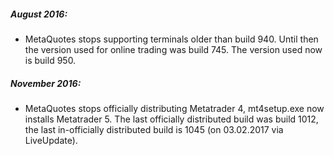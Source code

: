 ##### August 2016:

- MetaQuotes stops supporting terminals older than build 940. Until then the version used for online trading was build 745.
  The version used now is build 950.


##### November 2016:

- MetaQuotes stops officially distributing Metatrader 4, mt4setup.exe now installs Metatrader 5. The last officially
  distributed build was build 1012, the last in-officially distributed build is 1045 (on 03.02.2017 via LiveUpdate).
